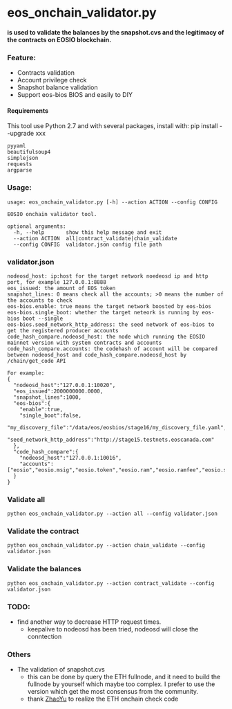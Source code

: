 # eos_onchain_validator.py 
#### is used to validate the balances by the snapshot.cvs and the legitimacy of the contracts on EOSIO blockchain.

### Feature:
- Contracts validation
- Account privilege check
- Snapshot balance validation
- Support eos-bios BIOS and easily to DIY

#### Requirements
This tool use Python 2.7 and with several packages, install with: pip install --upgrade xxx
```
pyyaml
beautifulsoup4
simplejson
requests
argparse
```

### Usage:
```
usage: eos_onchain_validator.py [-h] --action ACTION --config CONFIG

EOSIO onchain validator tool.

optional arguments:
  -h, --help       show this help message and exit
  --action ACTION  all|contract_validate|chain_validate
  --config CONFIG  validator.json config file path
```

### validator.json 
```
nodeosd_host: ip:host for the target network noedeosd ip and http port, for example 127.0.0.1:8888
eos_issued: the amount of EOS token
snapshot_lines: 0 means check all the accounts; >0 means the number of the accounts to check
eos-bios.enable: true means the target network boosted by eos-bios
eos-bios.single_boot: whether the target neteork is running by eos-bios boot --single
eos-bios.seed_network_http_address: the seed network of eos-bios to get the registered producer accounts
code_hash_compare.nodeosd_host: the node which running the EOSIO mainnet version with system contracts and accounts
code_hash_compare.accounts: the codehash of account will be compared between nodeosd_host and code_hash_compare.nodeosd_host by /chain/get_code API

For example:
{
  "nodeosd_host":"127.0.0.1:10020",
  "eos_issued":2000000000.0000,
  "snapshot_lines":1000,
  "eos-bios":{
    "enable":true,
    "single_boot":false,
    "my_discovery_file":"/data/eos/eosbios/stage16/my_discovery_file.yaml",
    "seed_network_http_address":"http://stage15.testnets.eoscanada.com"
  },
  "code_hash_compare":{
    "nodeosd_host":"127.0.0.1:10016",
    "accounts":["eosio","eosio.msig","eosio.token","eosio.ram","eosio.ramfee","eosio.stake","eosio.names","eosio.saving","eosio.bpay","eosio.vpay"]
  }
}

```

### Validate all
```
python eos_onchain_validator.py --action all --config validator.json
```

### Validate the contract
```
python eos_onchain_validator.py --action chain_validate --config validator.json
```

### Validate the balances
```
python eos_onchain_validator.py --action contract_validate --config validator.json
```

### TODO:
 - find another way to decrease HTTP request times. 
    - keepalive to nodeosd has been tried, nodeosd will close the conntection

### Others
 - The validation of snapshot.cvs
    - this can be done by query the ETH fullnode, and it need to build the fullnode by yourself which maybe too complex. I prefer to use the version which get the most consensus from the community.
    - thank [ZhaoYu](https://github.com/JohnnyZhao) to realize the ETH onchain check code


